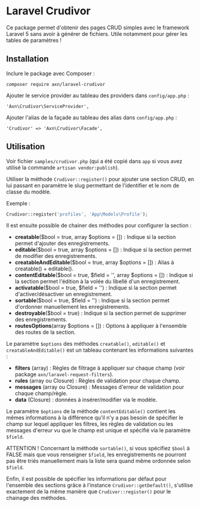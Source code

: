 # Laravel Crudivor

Ce package permet d'obtenir des pages CRUD simples avec le framework Laravel 5
sans avoir à générer de fichiers. Utile notamment pour gérer les tables de paramètres !

## Installation

Inclure le package avec Composer :

```
composer require axn/laravel-crudivor
```

Ajouter le service provider au tableau des providers dans `config/app.php` :

```
'Axn\Crudivor\ServiceProvider',
```

Ajouter l'alias de la façade au tableau des alias dans `config/app.php` :

```
'Crudivor' => 'Axn\Crudivor\Facade',
```

## Utilisation

Voir fichier `samples/crudivor.php` (qui a été copié dans `app` si vous avez
utilisé la commande `artisan vendor:publish`).

Utiliser la méthode `Crudivor::register()` pour ajouter une section CRUD, en lui
passant en paramètre le slug permettant de l'identifier et le nom de classe du
modèle.

Exemple :

```php
Crudivor::register('profiles', 'App\Models\Profile');
```

Il est ensuite possible de chainer des méthodes pour configurer la section :

- **creatable**($bool = true, array $options = []) : Indique si la section permet d'ajouter des enregistrements.
- **editable**($bool = true, array $options = []) : Indique si la section permet de modifier des enregistrements.
- **creatableAndEditable**($bool = true, array $options = []) : Alias à creatable() + editable().
- **contentEditable**($bool = true, $field = '', array $options = []) : Indique si la section permet l'édition à la volée du libellé d'un enregistrement.
- **activatable**($bool = true, $field = '') : Indique si la section permet d'activer/désactiver un enregistrement.
- **sortable**($bool = true, $field = '') : Indique si la section permet d'ordonner manuellement les enregistrements.
- **destroyable**($bool = true) : Indique si la section permet de supprimer des enregistrements.
- **routesOptions**(array $options = []) : Options à appliquer à l'ensemble des routes de la section.

Le paramètre `$options` des méthodes `creatable()`, `editable()` et `creatableAndEditable()`
est un tableau contenant les informations suivantes :

- **filters** (array) : Règles de filtrage à appliquer sur chaque champ (voir package `axn/laravel-request-filters`).
- **rules** (array ou Closure) : Règles de validation pour chaque champ.
- **messages** (array ou Closure) : Messages d'erreur de validation pour chaque champ/règle.
- **data** (Closure) : données à insérer/modifier via le modèle.

Le paramètre `$options` de la méthode `contentEditable()` contient les mêmes informations
à la différence qu'il n'y a pas besoin de spécifier le champ sur lequel appliquer
les filtres, les règles de validation ou les messages d'erreur vu que le champ est
unique et spécifié via le paramètre `$field`.

ATTENTION ! Concernant la méthode `sortable()`, si vous spécifiez `$bool` à FALSE
mais que vous renseigner `$field`, les enregistrements ne pourront pas être triés
manuellement mais la liste sera quand même ordonnée selon `$field`.

Enfin, il est possible de spécifier les informations par défaut pour l'ensemble
des sections grâce à l'instance `Crudivor::getDefault()`, s'utilise exactement
de la même manière que `Crudivor::register()` pour le chainage des méthodes.
